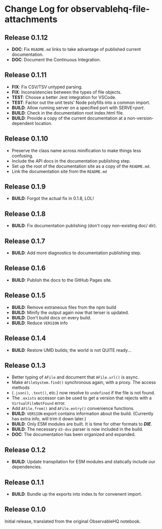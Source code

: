 # Change Log for observablehq-file-attachments

## Release 0.1.12
* **DOC**: Fix `README.md` links to take advantage of published current documentation.
* **DOC**: Document the Continuous Integration.

## Release 0.1.11
* **FIX**: Fix CSV/TSV untyped parsing.
* **FIX**: Inconsistencies between the types of file objects.
* **TEST**: Choose a better Jest integration for VSCode.
* **TEST**: Factor out the unit tests' Node polyfills into a common import.
* **BUILD**: Allow running server on a specified port with SERVE=_port_.
* **BUILD**: Check in the documentation root index.html file.
* **BUILD**: Provide a copy of the current documentation at a non-version-dependent location.

## Release 0.1.10
* Preserve the class name across minification to make things less confusing.
* Include the API docs in the documentation publishing step.
* Set up the root of the documentation site as a copy of the `README.md`.
* Link the documentation site from the `README.md`

## Release 0.1.9
* **BUILD**: Forgot the actual fix in 0.1.8, LOL!

## Release 0.1.8
* **BUILD**: Fix documentation publishing (don't copy non-existing doc/ dir).

## Release 0.1.7
* **BUILD**: Add more diagnostics to documentation publishing step.

## Release 0.1.6
* **BUILD**: Publish the docs to the GitHub Pages site.

## Release 0.1.5
* **BUILD**: Remove extraneous files from the npm build
* **BUILD**: Minify the output again now that terser is updated.
* **BUILD**: Don't build docs on every build.
* **BUILD**: Reduce `VERSION` info

## Release 0.1.4
* **BUILD**: Restore UMD builds; the world is not QUITE ready...

## Release 0.1.3
* Better typing of `AFile` and document that `AFile.url()` is async.
* Make `AFileSystem.find()` synchronous again, with a proxy. The access methods
* (`.json()`, `.text()`, etc.) now resolve to `undefined` if the file is not found.
* The `.exists` accessor can be used to get a version that rejects with a `VirtualFileNotFound` error.
* Add `AFile.from()` and `AFile.entry()` convenience functions.
* **BUILD**: `VERSION` export contains information about the build. (Currently has extra info, will trim it down later.)
* **BUILD**: Only ESM modules are built. It is time for other formats to **_DIE_**.
* **BUILD**: The necessary `d3-dsv` parser is now included in the build.
* **DOC**: The documentation has been organized and expanded.
## Release 0.1.2
* **BUILD**: Update transpilation for ESM modules and statically include our dependencies.

## Release 0.1.1
* **BUILD**: Bundle up the exports into index.ts for convenent import.

## Release 0.1.0

Initial release, translated from the original ObservableHQ notebook.